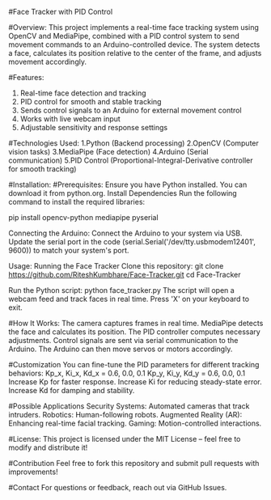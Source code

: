 #Face Tracker with PID Control

#Overview:
This project implements a real-time face tracking system using OpenCV and MediaPipe, combined with a PID control system to send movement commands to an Arduino-controlled device. The system detects a face, calculates its position relative to the center of the frame, and adjusts movement accordingly.

#Features:
1. Real-time face detection and tracking
2. PID control for smooth and stable tracking
3. Sends control signals to an Arduino for external movement control
4.  Works with live webcam input
5.  Adjustable sensitivity and response settings

#Technologies Used:
1.Python (Backend processing)
2.OpenCV (Computer vision tasks)
3.MediaPipe (Face detection)
4.Arduino (Serial communication)
5.PID Control (Proportional-Integral-Derivative controller for smooth tracking)

#Installation:
#Prerequisites:
Ensure you have Python installed. You can download it from python.org.
Install Dependencies
Run the following command to install the required libraries:

pip install opencv-python mediapipe pyserial

Connecting the Arduino:
Connect the Arduino to your system via USB.
Update the serial port in the code (serial.Serial('/dev/tty.usbmodem12401', 9600)) to match your system's port.

Usage:
Running the Face Tracker
Clone this repository:
git clone https://github.com/RiteshKumbhare/Face-Tracker.git
cd Face-Tracker

Run the Python script:
python face_tracker.py
The script will open a webcam feed and track faces in real time.
Press 'X' on your keyboard to exit.

#How It Works:
The camera captures frames in real time.
MediaPipe detects the face and calculates its position.
The PID controller computes necessary adjustments.
Control signals are sent via serial communication to the Arduino.
The Arduino can then move servos or motors accordingly.


#Customization
You can fine-tune the PID parameters for different tracking behaviors:
Kp_x, Ki_x, Kd_x = 0.6, 0.0, 0.1
Kp_y, Ki_y, Kd_y = 0.6, 0.0, 0.1
Increase Kp for faster response.
Increase Ki for reducing steady-state error.
Increase Kd for damping and stability.

#Possible Applications
Security Systems: Automated cameras that track intruders.
Robotics: Human-following robots.
Augmented Reality (AR): Enhancing real-time facial tracking.
Gaming: Motion-controlled interactions.

#License:
This project is licensed under the MIT License – feel free to modify and distribute it!

#Contribution
Feel free to fork this repository and submit pull requests with improvements!

#Contact
For questions or feedback, reach out via GitHub Issues.
